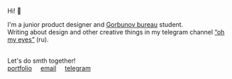 Hi! 👋

I'm a junior product designer and [Gorbunov bureau](https://bureau.ru/school/designers/16/) student.<br>
Writing about design and other creative things in my telegram channel [“oh my eyes”](https://t.me/glazamoiglaza) (ru).
<br>
<br>

Let's do smth together!<br>
[portfolio](https://portfolio.daletskaya.com)     [email](mailto:arina@daletskaya.com)     [telegram](https://t.me/daletskaia)
